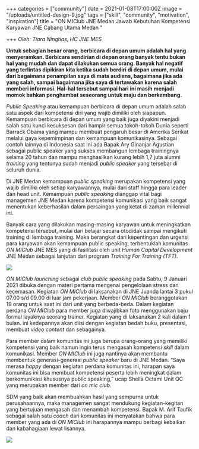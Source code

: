 +++
categories = ["community"]
date = 2021-01-08T17:00:00Z
image = "/uploads/untitled-design-9.jpg"
tags = ["skill", "community", "motivation", "inspiration"]
title = "ON MIClub JNE Medan Jawab Kebutuhan Kompetensi Karyawan JNE Cabang Utama Medan "

+++
_Oleh: Tiara Ningtias, HC JNE MES_

**Untuk sebagian besar orang, berbicara di depan umum adalah hal yang menyeramkan. Berbicara sendirian di depan orang banyak tentu bukan hal yang mudah dan dapat dilakukan semua orang. Banyak hal negatif yang terlintas dipikiran kita ketika sudah berdiri di depan umum, mulai dari bagaimana penampilan saya di mata audiens, bagaimana jika ada yang salah, sampai bagaimana jika saya di tertawakan karena salah memberi informasi. Hal-hal tersebut sampai hari ini masih menjadi momok bahkan penghambat seseorang untuk maju dan berkembang.**

_Public Speaking_ atau kemampuan berbicara di depan umum adalah salah satu aspek dari kompetensi diri yang wajib dimiliki oleh siapapun. Kemampuan berbicara di depan umum yang baik juga diyakini menjadi salah satu kunci kesuksesan dari hampir semua tokoh-tokoh Dunia seperti Barrack Obama yang mampu membuat pengaruh besar di Amerika Serikat melalui gaya kepemimpinan dan kemampuan komunikasinya. Sebagai contoh lainnya di Indonesia saat ini ada Bapak Ary Ginanjar Agustian sebagai public speaker yang sukses membangun lembaga trainingnya selama 20 tahun dan mampu menghasilkan kurang lebih 1,7 juta alumni _training_ yang tentunya sudah menjadi _public speaker_ yang tersebar di seluruh dunia.

Di JNE Medan kemampuan _public speaking_ merupakan kompetensi yang wajib dimiliki oleh setiap karyawannya, mulai dari staff hingga para leader dan head unit. Kemampuan _public speaking_ dianggap vital bagi managemen JNE Medan karena kompetensi komunikasi yang baik sangat menentukan keberhasilan dalam persaingan yang ketat di zaman millennial ini.

Banyak cara yang dilakukan masing-masing karyawan untuk meningkatkan kompetensi tersebut, mulai dari belajar secara otodidak sampai mengikuti training di lembaga training. Maka berangkat dari kepentingan dan urgensi para karyawan akan kemampuan public speaking, terbentuklah komunitas _ON MIClub_ JNE MES yang di fasilitasi oleh unit _Human Capital Development_ JNE Medan sebagai lanjutan dari program _Training For Training (TFT)._

![](/uploads/whatsapp-image-2021-01-09-at-13-57-54-1.jpeg)

_ON MIClub_ _launching_ sebagai _club public speaking_ pada Sabtu, 9 Januari 2021 dibuka dengan materi pertama mengenai pengelolaan stress dan kecemasan. Kegiatan _ON MIClub_ di laksanakan di JNE Juanda lantai 3 pukul 07.00 s/d 09.00 di luar jam pekerjaan. Member _ON MIClub_ beranggotakan 19 orang untuk saat ini dari unit yang berbeda-beda. Dalam kegiatan perdana _ON MIClub_ para member juga diwajibkan foto menggunakan baju formal layaknya seorang trainer. Kegiatan yang di laksanakan 2 kali dalam 1 bulan. ini kedepannya akan diisi dengan kegiatan bedah buku, presentasi, membuat _video content_ dan sebagainya.

Para member dalam komunitas ini juga berupa orang-orang yang memiliki kompetensi yang baik namun ingin terus mengasah kompetensi _skill_ dalam komunikasi. Member _ON MIClub_ ini juga nantinya akan membantu membentuk generasi-generasi _public speaker_ baru di JNE Medan. “Saya merasa _happy_ dengan kegiatan perdana komunitas ini, harapan saya komunitas ini bisa membuat kompetensi peserta lebih meningkat dalam berkomunikasi khususnya public speaking,” ucap Shella Octami Unit QC yang merupakan member dari _on mic club._

SDM yang baik akan membuahkan hasil yang sempurna untuk perusahaannya, maka managemen sangat mendukung kegiatan-kegitan yang bertujuan mengasah dan menambah kompetensi. Bapak M. Arif Taufik sebagai salah satu _coach_ dari komunitas ini menyatakan bahwa para member yang ada di _ON MIClub_ ini harapannya mampu berbagi kebaikan dan kabahagiaan lewat lisannya.

![](/uploads/20210109_092824.jpg)